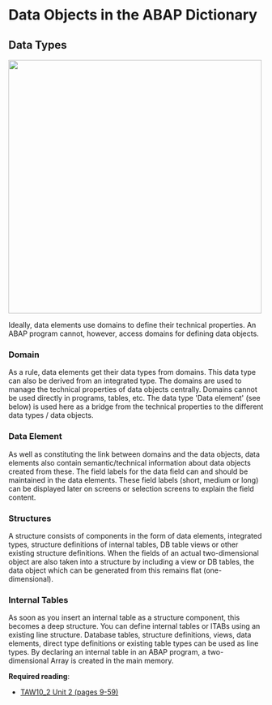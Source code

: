 # Data Objects in the ABAP Dictionary

## Data Types
<img src="https://github.com/msg-CareerPaths/sap-abap-internship/assets/38784798/a052b73d-feec-4a0a-b0ed-c03531ddbcdb" width="500">

Ideally, data elements use domains to define their technical properties. An ABAP program cannot, however, access domains for defining data objects.

### Domain
As a rule, data elements get their data types from domains. This data type can also be derived from an integrated type.
The domains are used to manage the technical properties of data objects centrally. Domains cannot be used directly in programs, tables, etc. The data type 'Data element' (see below) is used here as a bridge from the technical properties to the different data types / data objects.
### Data Element

As well as constituting the link between domains and the data objects, data elements also contain semantic/technical information about data objects created from these.
The field labels for the data field can and should be maintained in the data elements. These field labels (short, medium or long) can be displayed later on screens or selection screens to explain the field content.
### Structures

A structure consists of components in the form of data elements, integrated types, structure definitions of internal tables, DB table views or other existing structure definitions.
When the fields of an actual two-dimensional object are also taken into a structure by including a view or DB tables, the data object which can be generated from this remains flat (one-dimensional).
### Internal Tables

As soon as you insert an internal table as a structure component, this becomes a deep structure.
You can define internal tables or ITABs using an existing line structure. Database tables, structure definitions, views, data elements, direct type definitions or existing table types can be used as line types.
By declaring an internal table in an ABAP program, a two-dimensional Array is created in the main memory.

**Required reading**:
- [TAW10_2 Unit 2 (pages 9-59)](https://msggroup.sharepoint.com/:b:/r/sites/msteams_f974e3/Freigegebene%20Dokumente/General/SAP%20Summer%20School%202023/Training%20materials/TAW/TAW10_2_EN_Col92_FV_Part_NSC.pdf?csf=1&web=1&e=qJJmzd)

